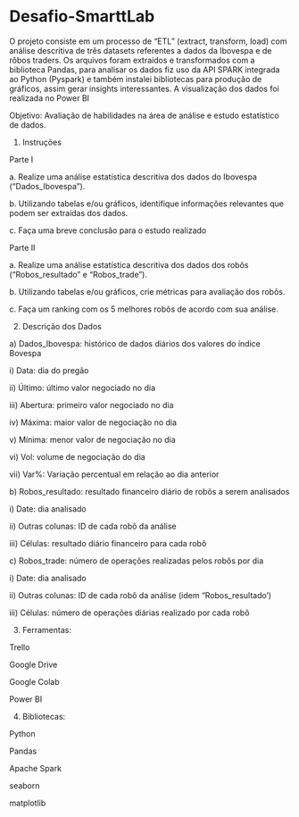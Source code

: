# Desafio-SmarttLab

O projeto consiste em um processo de “ETL” (extract, transform, load) com análise descritiva de três datasets referentes a dados da Ibovespa e de rôbos traders. Os arquivos foram extraídos e transformados com a biblioteca Pandas, para analisar os dados fiz uso da API SPARK integrada ao Python (Pyspark) e também instalei bibliotecas para produção de gráficos, assim gerar insights interessantes. A visualização dos dados foi realizada no Power BI  

Objetivo: Avaliação de habilidades na área de análise e estudo estatístico de dados.

1) Instruções

Parte I

a. Realize uma análise estatística descritiva dos dados do Ibovespa
(“Dados_Ibovespa”).

b. Utilizando tabelas e/ou gráficos, identifique informações relevantes que podem
ser extraídas dos dados.

c. Faça uma breve conclusão para o estudo realizado

Parte II

a. Realize uma análise estatística descritiva dos dados dos robôs (“Robos_resultado”
e “Robos_trade”).

b. Utilizando tabelas e/ou gráficos, crie métricas para avaliação dos robôs.

c. Faça um ranking com os 5 melhores robôs de acordo com sua análise.

2) Descrição dos Dados

a) Dados_Ibovespa: histórico de dados diários dos valores do índice Bovespa

i) Data: dia do pregão

ii) Último: último valor negociado no dia

iii) Abertura: primeiro valor negociado no dia

iv) Máxima: maior valor de negociação no dia

v) Mínima: menor valor de negociação no dia

vi) Vol: volume de negociação do dia

vii) Var%: Variação percentual em relação ao dia anterior

b) Robos_resultado: resultado financeiro diário de robôs a serem analisados

i) Date: dia analisado

ii) Outras colunas: ID de cada robô da análise

iii) Células: resultado diário financeiro para cada robô

c) Robos_trade: número de operações realizadas pelos robôs por dia

i) Date: dia analisado

ii) Outras colunas: ID de cada robô da análise (idem “Robos_resultado’)

iii) Células: número de operações diárias realizado por cada robô

3) Ferramentas:

Trello

Google Drive

Google Colab

Power BI

4) Bibliotecas:

Python

Pandas

Apache Spark

seaborn

matplotlib

